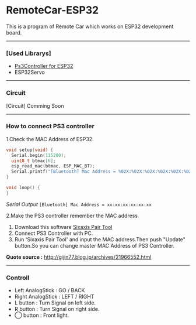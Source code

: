 # RemoteCar-ESP32


This is a program of Remote Car which works on ESP32 development board.
___

### **[Used Librarys]**
- [Ps3Controller for ESP32](https://github.com/jvpernis/esp32-ps3/)
- ESP32Servo
___

### **Circuit**
[Circuit]
Comming Soon

___
### **How to connect PS3 controller**
1.Check the MAC Address of ESP32.
```c
void setup(void) {
  Serial.begin(115200);
  uint8_t btmac[6];
  esp_read_mac(btmac, ESP_MAC_BT);
  Serial.printf("[Bluetooth] Mac Address = %02X:%02X:%02X:%02X:%02X:%02X\r\n", btmac[0], btmac[1], btmac[2], btmac[3], btmac[4], btmac[5]);
}

void loop() {
}
```
*Serial Output* `[Bluetooth] Mac Address = xx:xx:xx:xx:xx:xx`


2.Make the PS3 controller remember the MAC address
 1. Download this software [Sixaxis Pair Tool](https://sixaxispairtool.software.informer.com/download/)
 2. Connect PS3 Controller with PC.
 3. Run 'Sixaxis Pair Tool' and input the MAC address.Then push "Update" button.So you can change master MAC Address of PS3 Controller.

**Quote source :** http://gijin77.blog.jp/archives/21966552.html

___
### **Controll**
- Left AnalogStick :  GO / BACK
- Right AnalogStick :  LEFT / RIGHT
- L button : Turn Signal on left side.
- R button : Turn Signal on right side.
- ◯ button : Front light. 

